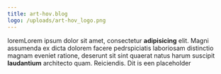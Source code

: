 ```yaml
---
title: art-hov.blog
logo: /uploads/art-hov_logo.png
---
```

loremLorem ipsum dolor sit amet, consectetur **adipisicing** elit. Magni assumenda ex dicta dolorem facere pedrspiciatis laboriosam distinctio magnam eveniet ratione, deserunt sit sint quaerat natus harum suscipit **laudantium** architecto quam.
Reiciendis. Dit is een placeholder
